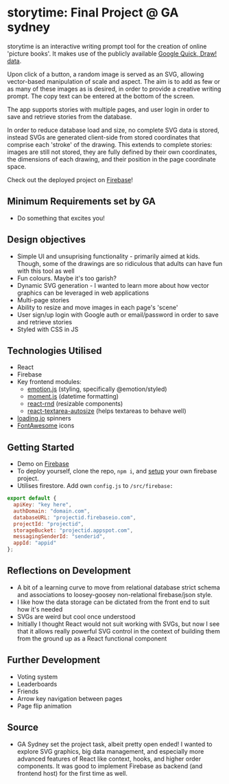 # storytime: Final Project @ GA sydney

storytime is an interactive writing prompt tool for the creation of online 'picture books'. It makes use of the publicly available [Google Quick, Draw! data](https://github.com/googlecreativelab/quickdraw-dataset).

Upon click of a button, a random image is served as an SVG, allowing vector-based manipulation of scale and aspect. The aim is to add as few or as many of these images as is desired, in order to provide a creative writing prompt. The copy text can be entered at the bottom of the screen.

The app supports stories with multiple pages, and user login in order to save and retrieve stories from the database.

In order to reduce database load and size, no complete SVG data is stored, instead SVGs are generated client-side from stored coordinates that comprise each 'stroke' of the drawing. This extends to complete stories: images are still not stored, they are fully defined by their own coordinates, the dimensions of each drawing, and their position in the page coordinate space.

Check out the deployed project on [Firebase](https://storytime-261823.firebaseapp.com)!

## Minimum Requirements set by GA
* Do something that excites you!

## Design objectives
* Simple UI and unsuprising functionality - primarily aimed at kids. Though, some of the drawings are so ridiculous that adults can have fun with this tool as well
* Fun colours. Maybe it's too garish?
* Dynamic SVG generation - I wanted to learn more about how vector graphics can be leveraged in web applications
* Multi-page stories
* Ability to resize and move images in each page's 'scene'
* User sign/up login with Google auth or email/password in order to save and retrieve stories
* Styled with CSS in JS

## Technologies Utilised
* React
* Firebase
* Key frontend modules:
  * [emotion.js](https://github.com/emotion-js/emotion) (styling, specifically @emotion/styled)
  * [moment.js](https://github.com/moment/moment) (datetime formatting)
  * [react-rnd](https://github.com/bokuweb/react-rnd) (resizable components)
  * [react-textarea-autosize](https://github.com/buildo/react-autosize-textarea) (helps textareas to behave well)
* [loading.io](https://loading.io) spinners
* [FontAwesome](https://fontawesome.com) icons

## Getting Started
* Demo on [Firebase](https://storytime-261823.firebaseapp.com)
* To deploy yourself, clone the repo, `npm i`, and [setup](https://console.firebase.google.com/) your own firebase project.
* Utilises firestore. Add own `config.js` to `/src/firebase:`
```js
export default {
  apiKey: "key here",
  authDomain: "domain.com",
  databaseURL: "projectid.firebaseio.com",
  projectId: "projectid",
  storageBucket: "projectid.appspot.com",
  messagingSenderId: "senderid",
  appId: "appid"
};
```

## Reflections on Development
* A bit of a learning curve to move from relational database strict schema and associations to loosey-goosey non-relational firebase/json style.
* I like how the data storage can be dictated from the front end to suit how it's needed
* SVGs are weird but cool once understood
* Initially I thought React would not suit working with SVGs, but now I see that it allows really powerful SVG control in the context of building them from the ground up as a React functional component

## Further Development
* Voting system
* Leaderboards
* Friends
* Arrow key navigation between pages
* Page flip animation

## Source
* GA Sydney set the project task, albeit pretty open ended! I wanted to explore SVG graphics, big data management, and especially more advanced features of React like context, hooks, and higher order components. It was good to implement Firebase as backend (and frontend host) for the first time as well.

